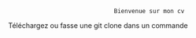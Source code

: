                                   Bienvenue sur mon cv

Téléchargez ou fasse une git clone dans un commande